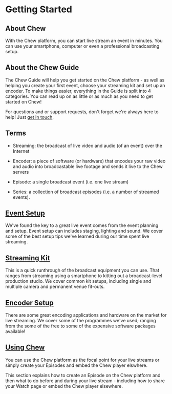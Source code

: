 # Getting Started

## About Chew

With the Chew platform, you can start live stream an event in minutes. You can use your smartphone, computer or even a professional broadcasting setup.

## About the Chew Guide

The Chew Guide will help you get started on the Chew platform - as well as helping you create your first event, choose your streaming kit and set up an encoder. To make things easier, everything in the Guide is split into 4 categories. You can read up on as little or as much as you need to get started on Chew!

For questions and or support requests, don't forget we're always here to help! Just [get in touch](http://chew.tv/guide/help_and_support).

## Terms

 - Streaming: the broadcast of live video and audio (of an event) over the Internet

 - Encoder: a piece of software (or hardware) that encodes your raw video and audio into broadcastable live footage and sends it live to the Chew servers
 
 - Episode: a single broadcast event (i.e. one live stream)
 
 - Series: a collection of broadcast episodes (i.e. a number of streamed events).

## [Event Setup](http://chew.tv/guide/event_setup/getting_started)

We've found the key to a great live event comes from the event planning and setup. Event setup can includes staging, lighting and sound. We cover some of the best setup tips we've learned during our time spent live streaming. 

## [Streaming Kit](http://chew.tv/guide/streaming_kit/getting_started)

This is a quick runthrough of the broadcast equipment you can use. That ranges from streaming using a smartphone to kitting out a broadcast-level production studio. We cover common kit setups, including single and multiple camera and permanent venue fit-outs.

## [Encoder Setup](http://chew.tv/guide/encoder_setup/getting_started)

There are some great encoding applications and hardware on the market for live streaming. We cover some of the programmes we've used; ranging from the some of the free to some of the expensive software packages available!

## [Using Chew](http://chew.tv/guide/using_chew/getting_started)

You can use the Chew platform as the focal point for your live streams or simply create your Episodes and embed the Chew player elswhere. 

This section explains how to create an Episode on the Chew platform and then what to do before and during your live stream - including how to share your Watch page or embed the Chew player elsewhere.

